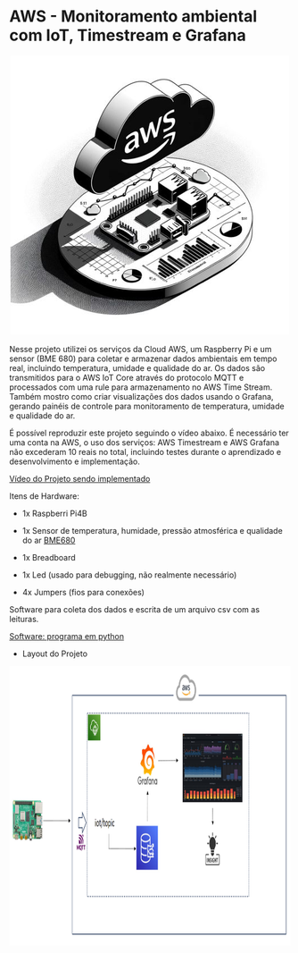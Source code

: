 # AWS - Monitoramento ambiental com IoT, Timestream e Grafana




<div align="center">
  <img src="https://github.com/wspCoder29/aws-iot-monitoramento-ambiental/blob/main/Imagens/imagem%20por%20DALLE.jpg" width="500" height="500">
</div>


Nesse projeto utilizei os serviços da Cloud AWS, um Raspberry Pi e um sensor (BME 680) para coletar e armazenar dados ambientais em tempo real, incluindo temperatura, umidade e qualidade do ar. Os dados são transmitidos para o AWS IoT Core através do protocolo MQTT e processados com uma rule para armazenamento no AWS Time Stream. Também mostro como criar visualizações dos dados usando o Grafana, gerando painéis de controle para monitoramento de temperatura, umidade e qualidade do ar.

É possível reproduzir este projeto seguindo o vídeo abaixo. 
É necessário ter uma conta na AWS, o uso dos serviços: AWS Timestream e AWS Grafana não excederam 10 reais no total, incluindo testes durante o aprendizado e desenvolvimento e implementação.

[Vídeo do Projeto sendo implementado](https://youtu.be/YhJjQmOE6ZA)


Itens de Hardware:

* 1x Raspberri Pi4B
* 1x Sensor de temperatura, humidade, pressão atmosférica e qualidade do ar [BME680](https://pt.aliexpress.com/item/1005003676224000.html?src=google&src=google&albch=shopping&acnt=768-202-3196&slnk=&plac=&mtctp=&albbt=Google_7_shopping&isSmbAutoCall=false&needSmbHouyi=false&albcp=17364768653&albag=&trgt=&crea=pt1005003676224000&netw=x&device=c&albpg=&albpd=pt1005003676224000&gad_source=1&gclid=CjwKCAiA1fqrBhA1EiwAMU5m_81T6J-Q4jQ46njKIGjvVhr39i4Et92919IejDmZDfCoh-hK6Xi6zhoCwMIQAvD_BwE&gclsrc=aw.ds&aff_fcid=8d9868ed4be34ec0965a8b7567401973-1702816871135-09958-UneMJZVf&aff_fsk=UneMJZVf&aff_platform=aaf&sk=UneMJZVf&aff_trace_key=8d9868ed4be34ec0965a8b7567401973-1702816871135-09958-UneMJZVf&terminal_id=3c1f40854543484b9515cc2ef271eb40&afSmartRedirect=y)


* 1x Breadboard

* 1x Led (usado para debugging, não realmente necessário)
 
* 4x Jumpers (fios para conexões)

Software para coleta dos dados e escrita de um arquivo csv com as leituras.

[Software: programa em python](https://github.com/wspCoder29/aws-iot-monitoramento-ambiental/blob/main/Software/AWS_IoT.py)




* Layout do Projeto

<div align="center">
  <img src="https://github.com/wspCoder29/aws-iot-monitoramento-ambiental/blob/main/Imagens/Layout%20do%20projeto.png" width="1000" height="500">
</div>



